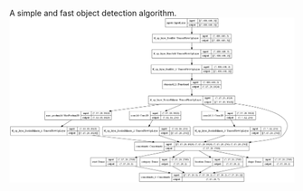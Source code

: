 A simple and fast object detection algorithm.<br>
![model](https://github.com/scilover/Object-Recognition/blob/main/SimpleYolo/model.png)

